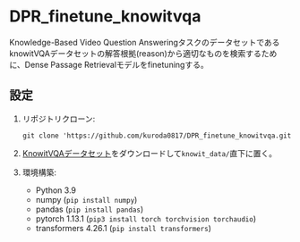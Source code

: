 # DPR_finetune_knowitvqa
Knowledge-Based Video Question AnsweringタスクのデータセットであるknowitVQAデータセットの解答根拠(reason)から適切なものを検索するために、Dense Passage Retrievalモデルをfinetuningする。

## 設定
1. リポジトリクローン: 
    
    `git clone 'https://github.com/kuroda0817/DPR_finetune_knowitvqa.git`
    
2. [KnowitVQAデータセット](https://knowit-vqa.github.io/)をダウンロードして`knowit_data/`直下に置く。

3. 環境構築:
    - Python 3.9
    - numpy (`pip install numpy`)
    - pandas (`pip install pandas`)
    - pytorch 1.13.1 (`pip3 install torch torchvision torchaudio`)
    - transformers 4.26.1 (`pip install transformers`) 
